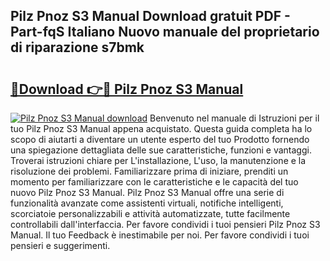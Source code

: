 ## Pilz Pnoz S3 Manual Download gratuit PDF - Part-fqS Italiano Nuovo manuale del proprietario di riparazione s7bmk

# <h2><a href="http://df965n.blite.top/?on=Pilz+Pnoz+S3+Manual">🔗Download 👉🔴 Pilz Pnoz S3 Manual</a></h2>

[![Pilz Pnoz S3 Manual download](https://i.imgur.com/lujVjoI.png)](http://df965n.blite.top/?on=Pilz+Pnoz+S3+Manual)
Benvenuto nel manuale di Istruzioni per il tuo Pilz Pnoz S3 Manual appena acquistato. Questa guida completa ha lo scopo di aiutarti a diventare un utente esperto del tuo Prodotto fornendo una spiegazione dettagliata delle sue caratteristiche, funzioni e vantaggi. Troverai istruzioni chiare per L'installazione, L'uso, la manutenzione e la risoluzione dei problemi. Familiarizzare prima di iniziare, prenditi un momento per familiarizzare con le caratteristiche e le capacità del tuo nuovo Pilz Pnoz S3 Manual. Pilz Pnoz S3 Manual offre una serie di funzionalità avanzate come assistenti virtuali, notifiche intelligenti, scorciatoie personalizzabili e attività automatizzate, tutte facilmente controllabili dall'interfaccia. Per favore condividi i tuoi pensieri Pilz Pnoz S3 Manual. Il tuo Feedback è inestimabile per noi. Per favore condividi i tuoi pensieri e suggerimenti.
